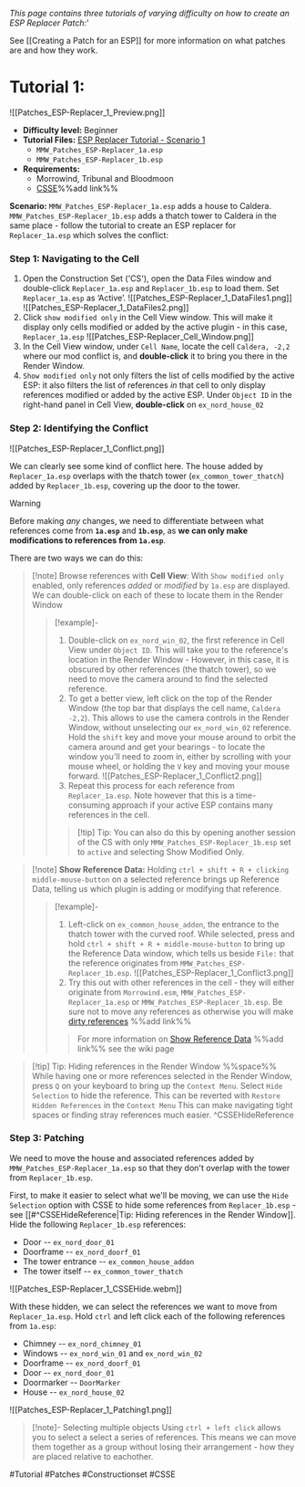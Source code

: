 *This page contains three tutorials of varying difficulty on how to create an ESP Replacer Patch:*'

See [[Creating a Patch for an ESP]] for more information on what patches are and how they work.

# Tutorial 1:
![[Patches_ESP-Replacer_1_Preview.png]]
* **Difficulty level:** Beginner
* **Tutorial Files:** [ESP Replacer Tutorial - Scenario 1]()
     * `MMW_Patches_ESP-Replacer_1a.esp`
     * `MMW_Patches_ESP-Replacer_1b.esp`
* **Requirements:**
     * Morrowind, Tribunal and Bloodmoon
     * [CSSE]()%%add link%%

**Scenario:** `MMW_Patches_ESP-Replacer_1a.esp` adds a house to Caldera. `MMW_Patches_ESP-Replacer_1b.esp` adds a thatch tower to Caldera in the same place - follow the tutorial to create an ESP replacer for `Replacer_1a.esp` which solves the conflict:


### Step 1: Navigating to the Cell
1. Open the Construction Set ('CS'), open the Data Files window and double-click `Replacer_1a.esp` and `Replacer_1b.esp` to load them. Set `Replacer_1a.esp` as ‘Active’.
![[Patches_ESP-Replacer_1_DataFiles1.png]]
![[Patches_ESP-Replacer_1_DataFiles2.png]]
3. Click `show modified only` in the Cell View window. This will make it display only cells modified or added by the active plugin - in this case, `Replacer_1a.esp`
![[Patches_ESP-Replacer_Cell_Window.png]]
1. In the Cell View window, under `Cell Name`, locate the cell `Caldera, -2,2` where our mod conflict is, and **double-click** it to bring you there in the Render Window.
2. `Show modified only` not only filters the list of cells modified by the active ESP: it also filters the list of references *in* that cell to only display references modified or added by the active ESP. Under `Object ID` in the right-hand panel in Cell View, **double-click** on `ex_nord_house_02`

### Step 2: Identifying the Conflict
![[Patches_ESP-Replacer_1_Conflict.png]]

We can clearly see some kind of conflict here. The house added by `Replacer_1a.esp` overlaps with the thatch tower (`ex_common_tower_thatch`) added by `Replacer_1b.esp`, covering up the door to the tower.

>[!warning]

Before making *any*  changes, we need to differentiate between what references come from **`1a.esp`** and **`1b.esp`**, as **we can only make modifications to references from `1a.esp`**. 

There are two ways we can do this:

> [!note] Browse references with **Cell View**:
> With `Show modified only` enabled, only references *added* or *modified* by `1a.esp` are displayed. We can double-click on each of these to locate them in the Render Window
> > [!example]- 
>>1. Double-click on `ex_nord_win_02`, the first reference in Cell View under `Object ID`. This will take you to the reference's location in the Render Window - However, in this case, it is obscured by other references (the thatch tower), so we need to move the camera around to find the selected reference.
>>2. To get a better view, left click on the top of the Render Window (the top bar that displays the cell name, `Caldera -2,2`). This allows to use the camera controls in the Render Window, without unselecting our `ex_nord_win_02` reference. Hold the `shift` key and move your mouse around to orbit the camera around and get your bearings - to locate the window you'll need to zoom in, either by scrolling with your mouse wheel, or holding the `V` key and moving your mouse forward.
>>![[Patches_ESP-Replacer_1_Conflict2.png]]
>>3. Repeat this process for each reference from `Replacer_1a.esp`. Note however that this is a time-consuming approach if your active ESP contains many references in the cell.
>>>[!tip] Tip:
>>>You can also do this by opening another session of the CS with only `MMW_Patches_ESP-Replacer_1b.esp` set to `active` and selecting Show Modified Only.

> [!note] **Show Reference Data:** 
>Holding `ctrl + shift + R + clicking middle-mouse-button` on a selected reference brings up Reference Data, telling us which plugin is adding or modifying that reference.
>> [!example]-
>>1. Left-click on `ex_common_house_addon`, the entrance to the thatch tower with the curved roof. While selected, press and hold `ctrl + shift + R + middle-mouse-button` to bring up the Reference Data window, which tells us beside `File:` that the reference originates from `MMW_Patches_ESP-Replacer_1b.esp`. 
>>![[Patches_ESP-Replacer_1_Conflict3.png]]
>>1. Try this out with other references in the cell - they will either originate from `Morrowind.esm`, `MMW_Patches_ESP-Replacer_1a.esp` or `MMW_Patches_ESP-Replacer_1b.esp`. Be sure not to move any references as otherwise you will make [dirty references]() %%add link%%
>>>For more information on [Show Reference Data]() %%add link%% see the wiki page

>[!tip] Tip: Hiding references in the Render Window
>%%space%%
>While having one or more references selected in the Render Window, press `Q` on your keyboard to bring up the `Context Menu`. Select `Hide Selection` to hide the reference. This can be reverted with `Restore Hidden References` in the `Context Menu`
>This can make navigating tight spaces or finding stray references much easier.
>^CSSEHideReference

### Step 3: Patching
We need to move the house and associated references added by `MMW_Patches_ESP-Replacer_1a.esp` so that they don't overlap with the tower from `Replacer_1b.esp`.

First, to make it easier to select what we'll be moving, we can use the `Hide Selection` option with CSSE to hide some references from `Replacer_1b.esp` - see [[#^CSSEHideReference|Tip: Hiding references in the Render Window]]. Hide the following `Replacer_1b.esp` references:
* Door -- `ex_nord_door_01`
* Doorframe -- `ex_nord_doorf_01`
* The tower entrance -- `ex_common_house_addon`
* The tower itself -- `ex_common_tower_thatch`

![[Patches_ESP-Replacer_1_CSSEHide.webm]]

With these hidden, we can select the references we want to move from `Replacer_1a.esp`. Hold `ctrl` and left click each of the following references from `1a.esp`:
* Chimney -- `ex_nord_chimney_01`
* Windows -- `ex_nord_win_01` and `ex_nord_win_02`
* Doorframe -- `ex_nord_doorf_01`
* Door -- `ex_nord_door_01`
* Doormarker -- `DoorMarker`
* House -- `ex_nord_house_02`

![[Patches_ESP-Replacer_1_Patching1.png]]

>[!note]- Selecting multiple objects
>Using `ctrl + left click` allows you to select a select a series of references. This means we can move them together as a group without losing their arrangement - how they are placed relative to eachother.


#Tutorial #Patches #Constructionset #CSSE 